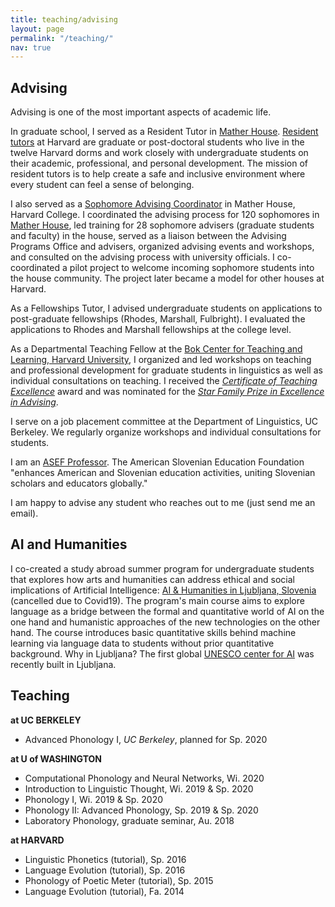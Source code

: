 ```yaml
---
title: teaching/advising
layout: page
permalink: "/teaching/"
nav: true
---
```


## Advising

Advising is one of the most important aspects of academic life. 

In graduate school, I served as a Resident Tutor in [Mather House](https://mather.harvard.edu). [Resident tutors](https://dso.college.harvard.edu/become-proctor-or-tutor) at Harvard are graduate or post-doctoral students who live in the twelve Harvard dorms
and work closely with undergraduate students on their academic, professional, and personal development.
The mission of resident tutors is to help create a safe and inclusive environment where every student can
feel a sense of belonging.

I also served as a [Sophomore Advising Coordinator](https://advising.college.harvard.edu/sophomore-advising-0) in Mather House, Harvard College. I coordinated the advising process for 120 sophomores in [Mather House](https://mather.harvard.edu), led training for 28 sophomore advisers (graduate students and faculty) in the house, served as a liaison between the Advising Programs Office and advisers, organized advising events and workshops, and consulted on the advising process with university officials. I co-coordinated a pilot project to welcome incoming sophomore students into the house community. The project later became a model for other houses at Harvard. 

As a Fellowships Tutor, I advised undergraduate students on applications to post-graduate fellowships (Rhodes, Marshall, Fulbright). I evaluated the applications to Rhodes and Marshall fellowships at the college level. 

As a Departmental Teaching Fellow at the [Bok Center for Teaching and Learning, Harvard University](https://bokcenter.harvard.edu/), I organized and led workshops on teaching and professional development for graduate students in linguistics as well as individual consultations on teaching. I received  the [*Certificate of Teaching Excellence*](https://bokcenter.harvard.edu/teaching-awards) award and was nominated for the [*Star Family Prize in Excellence in Advising*](https://advising.college.harvard.edu/star-prize-0).

I serve on a job placement committee at the Department of Linguistics, UC Berkeley. We regularly organize workshops and individual consultations for students.

I am an [ASEF Professor](https://www.asef.net/asef-professors/). The American Slovenian Education Foundation "enhances American and Slovenian education activities, uniting Slovenian scholars and educators globally."

I am happy to advise any student who reaches out to me (just send me an email).

## AI and Humanities

I co-created a study abroad summer program for undergraduate students that explores how arts and humanities can address ethical and social implications of Artificial Intelligence: [AI & Humanities in Ljubljana, Slovenia](https://courses.washington.edu/aihum/) (cancelled due to Covid19).  The program's main course aims to explore language as a bridge between the formal and quantitative world of AI on the one hand and humanistic approaches of the new technologies on the other hand. The course introduces basic quantitative skills behind machine learning via language data to students without prior quantitative background.  Why in Ljubljana? The first global [UNESCO center for AI](https://ircai.org/) was recently built in Ljubljana. 

## Teaching

**at UC BERKELEY**

* Advanced Phonology I, *UC Berkeley*, planned for Sp. 2020

**at U of WASHINGTON**

* Computational Phonology and Neural Networks, Wi. 2020
* Introduction to Linguistic Thought, Wi. 2019 & Sp. 2020 
* Phonology I,  Wi. 2019 & Sp. 2020 
* Phonology II: Advanced Phonology, Sp. 2019 & Sp. 2020 
* Laboratory Phonology, graduate seminar, Au. 2018


**at HARVARD**

*  Linguistic Phonetics (tutorial), Sp. 2016
*  Language Evolution (tutorial), Sp. 2016
*  Phonology of Poetic Meter (tutorial), Sp. 2015
*  Language Evolution (tutorial), Fa. 2014
